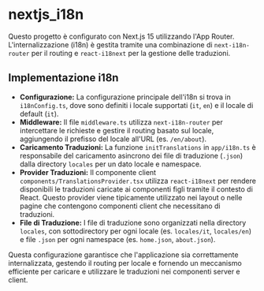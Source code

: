 # nextjs_i18n

Questo progetto è configurato con Next.js 15 utilizzando l'App Router. L'internalizzazione (i18n) è gestita tramite una combinazione di `next-i18n-router` per il routing e `react-i18next` per la gestione delle traduzioni.

## Implementazione i18n

- **Configurazione:** La configurazione principale dell'i18n si trova in `i18nConfig.ts`, dove sono definiti i locale supportati (`it`, `en`) e il locale di default (`it`).
- **Middleware:** Il file `middleware.ts` utilizza `next-i18n-router` per intercettare le richieste e gestire il routing basato sul locale, aggiungendo il prefisso del locale all'URL (es. `/en/about`).
- **Caricamento Traduzioni:** La funzione `initTranslations` in `app/i18n.ts` è responsabile del caricamento asincrono dei file di traduzione (`.json`) dalla directory `locales` per un dato locale e namespace.
- **Provider Traduzioni:** Il componente client `components/TranslationsProvider.tsx` utilizza `react-i18next` per rendere disponibili le traduzioni caricate ai componenti figli tramite il contesto di React. Questo provider viene tipicamente utilizzato nei layout o nelle pagine che contengono componenti client che necessitano di traduzioni.
- **File di Traduzione:** I file di traduzione sono organizzati nella directory `locales`, con sottodirectory per ogni locale (es. `locales/it`, `locales/en`) e file `.json` per ogni namespace (es. `home.json`, `about.json`).

Questa configurazione garantisce che l'applicazione sia correttamente internalizzata, gestendo il routing per locale e fornendo un meccanismo efficiente per caricare e utilizzare le traduzioni nei componenti server e client.
